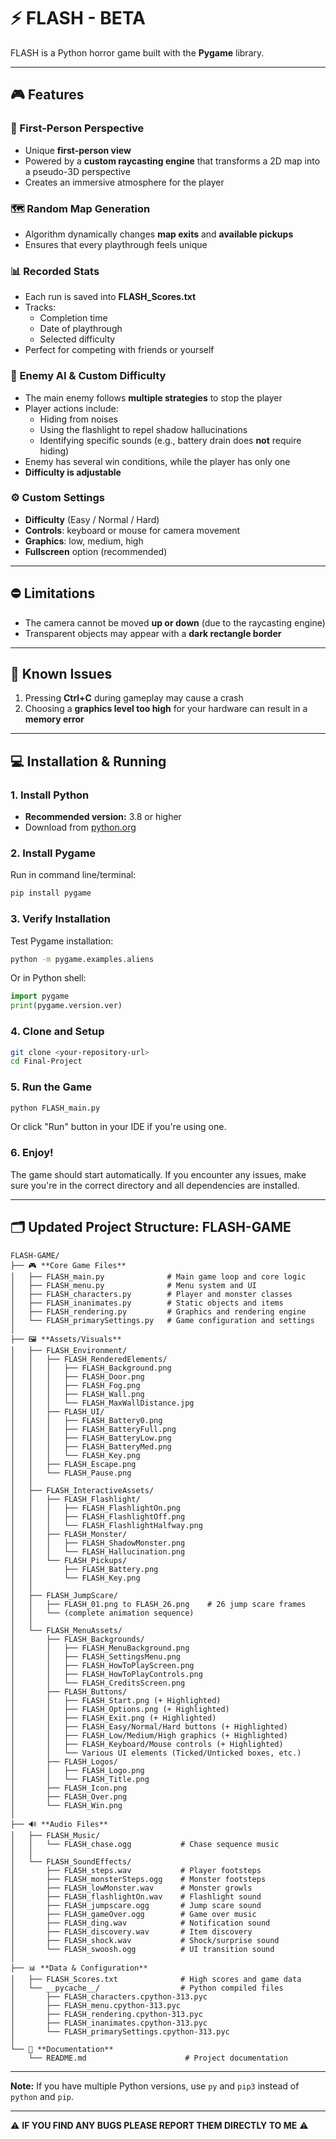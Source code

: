 # ⚡ FLASH - BETA

FLASH is a Python horror game built with the **Pygame** library.

---

## 🎮 Features

### 🧭 First-Person Perspective
- Unique **first-person view**
- Powered by a **custom raycasting engine** that transforms a 2D map into a pseudo-3D perspective
- Creates an immersive atmosphere for the player

### 🗺️ Random Map Generation
- Algorithm dynamically changes **map exits** and **available pickups**
- Ensures that every playthrough feels unique

### 📊 Recorded Stats
- Each run is saved into **FLASH_Scores.txt**
- Tracks:
  - Completion time
  - Date of playthrough
  - Selected difficulty
- Perfect for competing with friends or yourself

### 👾 Enemy AI & Custom Difficulty
- The main enemy follows **multiple strategies** to stop the player
- Player actions include:
  - Hiding from noises
  - Using the flashlight to repel shadow hallucinations
  - Identifying specific sounds (e.g., battery drain does **not** require hiding)
- Enemy has several win conditions, while the player has only one
- **Difficulty is adjustable**

### ⚙️ Custom Settings
- **Difficulty** (Easy / Normal / Hard)
- **Controls**: keyboard or mouse for camera movement
- **Graphics**: low, medium, high
- **Fullscreen** option (recommended)

---

## ⛔ Limitations
- The camera cannot be moved **up or down** (due to the raycasting engine)
- Transparent objects may appear with a **dark rectangle border**

---

## 🐞 Known Issues
1. Pressing **Ctrl+C** during gameplay may cause a crash
2. Choosing a **graphics level too high** for your hardware can result in a **memory error**

---

## 💻 Installation & Running

### 1. Install Python
- **Recommended version:** 3.8 or higher
- Download from [python.org](https://www.python.org/downloads/)

### 2. Install Pygame
Run in command line/terminal:
```bash
pip install pygame
```

### 3. Verify Installation
Test Pygame installation:
```bash
python -m pygame.examples.aliens
```
Or in Python shell:
```python
import pygame
print(pygame.version.ver)
```

### 4. Clone and Setup
```bash
git clone <your-repository-url>
cd Final-Project
```

### 5. Run the Game
```bash
python FLASH_main.py
```
Or click "Run" button in your IDE if you're using one.

### 6. Enjoy!
The game should start automatically. If you encounter any issues, make sure you're in the correct directory and all dependencies are installed.

---

## 🗂️ **Updated Project Structure: FLASH-GAME**

```
FLASH-GAME/
├── 🎮 **Core Game Files**
│   ├── FLASH_main.py              # Main game loop and core logic
│   ├── FLASH_menu.py              # Menu system and UI
│   ├── FLASH_characters.py        # Player and monster classes
│   ├── FLASH_inanimates.py        # Static objects and items
│   ├── FLASH_rendering.py         # Graphics and rendering engine
│   └── FLASH_primarySettings.py   # Game configuration and settings
│
├── 🖼️ **Assets/Visuals**
│   ├── FLASH_Environment/
│   │   ├── FLASH_RenderedElements/
│   │   │   ├── FLASH_Background.png
│   │   │   ├── FLASH_Door.png
│   │   │   ├── FLASH_Fog.png
│   │   │   ├── FLASH_Wall.png
│   │   │   └── FLASH_MaxWallDistance.jpg
│   │   ├── FLASH_UI/
│   │   │   ├── FLASH_Battery0.png
│   │   │   ├── FLASH_BatteryFull.png
│   │   │   ├── FLASH_BatteryLow.png
│   │   │   ├── FLASH_BatteryMed.png
│   │   │   └── FLASH_Key.png
│   │   ├── FLASH_Escape.png
│   │   └── FLASH_Pause.png
│   │
│   ├── FLASH_InteractiveAssets/
│   │   ├── FLASH_Flashlight/
│   │   │   ├── FLASH_FlashlightOn.png
│   │   │   ├── FLASH_FlashlightOff.png
│   │   │   └── FLASH_FlashlightHalfway.png
│   │   ├── FLASH_Monster/
│   │   │   ├── FLASH_ShadowMonster.png
│   │   │   └── FLASH_Hallucination.png
│   │   └── FLASH_Pickups/
│   │       ├── FLASH_Battery.png
│   │       └── FLASH_Key.png
│   │
│   ├── FLASH_JumpScare/
│   │   ├── FLASH_01.png to FLASH_26.png    # 26 jump scare frames
│   │   └── (complete animation sequence)
│   │
│   └── FLASH_MenuAssets/
│       ├── FLASH_Backgrounds/
│       │   ├── FLASH_MenuBackground.png
│       │   ├── FLASH_SettingsMenu.png
│       │   ├── FLASH_HowToPlayScreen.png
│       │   ├── FLASH_HowToPlayControls.png
│       │   └── FLASH_CreditsScreen.png
│       ├── FLASH_Buttons/
│       │   ├── FLASH_Start.png (+ Highlighted)
│       │   ├── FLASH_Options.png (+ Highlighted)
│       │   ├── FLASH_Exit.png (+ Highlighted)
│       │   ├── FLASH_Easy/Normal/Hard buttons (+ Highlighted)
│       │   ├── FLASH_Low/Medium/High graphics (+ Highlighted)
│       │   ├── FLASH_Keyboard/Mouse controls (+ Highlighted)
│       │   └── Various UI elements (Ticked/Unticked boxes, etc.)
│       ├── FLASH_Logos/
│       │   ├── FLASH_Logo.png
│       │   └── FLASH_Title.png
│       ├── FLASH_Icon.png
│       ├── FLASH_Over.png
│       └── FLASH_Win.png
│
├── 🔊 **Audio Files**
│   ├── FLASH_Music/
│   │   └── FLASH_chase.ogg           # Chase sequence music
│   │
│   └── FLASH_SoundEffects/
│       ├── FLASH_steps.wav           # Player footsteps
│       ├── FLASH_monsterSteps.ogg    # Monster footsteps
│       ├── FLASH_lowMonster.wav      # Monster growls
│       ├── FLASH_flashlightOn.wav    # Flashlight sound
│       ├── FLASH_jumpscare.ogg       # Jump scare sound
│       ├── FLASH_gameOver.ogg        # Game over music
│       ├── FLASH_ding.wav            # Notification sound
│       ├── FLASH_discovery.wav       # Item discovery
│       ├── FLASH_shock.wav           # Shock/surprise sound
│       └── FLASH_swoosh.ogg          # UI transition sound
│
├── 📊 **Data & Configuration**
│   ├── FLASH_Scores.txt              # High scores and game data
│   └── __pycache__/                  # Python compiled files
│       ├── FLASH_characters.cpython-313.pyc
│       ├── FLASH_menu.cpython-313.pyc
│       ├── FLASH_rendering.cpython-313.pyc
│       ├── FLASH_inanimates.cpython-313.pyc
│       └── FLASH_primarySettings.cpython-313.pyc
│
└── 📄 **Documentation**
    └── README.md                      # Project documentation
```

---

**Note:** If you have multiple Python versions, use `py` and `pip3` instead of `python` and `pip`.

---

⚠️ **IF YOU FIND ANY BUGS PLEASE REPORT THEM DIRECTLY TO ME** ⚠️
